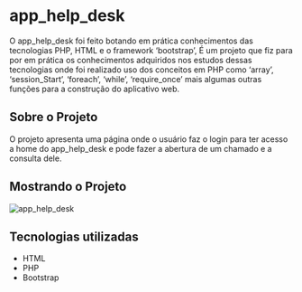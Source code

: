 # app_help_desk

O app_help_desk foi feito botando em prática conhecimentos das tecnologias PHP, HTML e o framework ‘bootstrap’, É um projeto que fiz para por em prática os conhecimentos adquiridos nos estudos dessas tecnologias onde foi realizado uso dos conceitos em PHP como  ‘array’, ‘session_Start’, ‘foreach’, ‘while’, ‘require_once’ mais algumas outras funções para a construção do aplicativo web.

## Sobre o Projeto

O projeto apresenta uma página onde o usuário faz o login para ter acesso a home do app_help_desk e pode fazer a abertura de um chamado e a consulta dele.

## Mostrando o Projeto

![app_help_desk](https://user-images.githubusercontent.com/106271823/193376851-84ca0c67-efef-42e3-b499-25b89fb44b6f.gif)

## Tecnologias utilizadas

- HTML
- PHP
- Bootstrap
